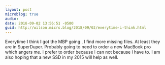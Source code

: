 ```yaml
---
layout: post
microblog: true
audio: 
date: 2018-09-02 13:56:51 -0500
guid: http://wilson.micro.blog/2018/09/02/everytime-i-think.html
---
```

Everytime I think I got the MBP going , I find more missing files. At least they are in SuperDuper. Probably going to need to order a new MacBook pro which angers me. I prefer to order because I can not because I have to.  I am also hoping that a new SSD in my 2015 will help as well. 

